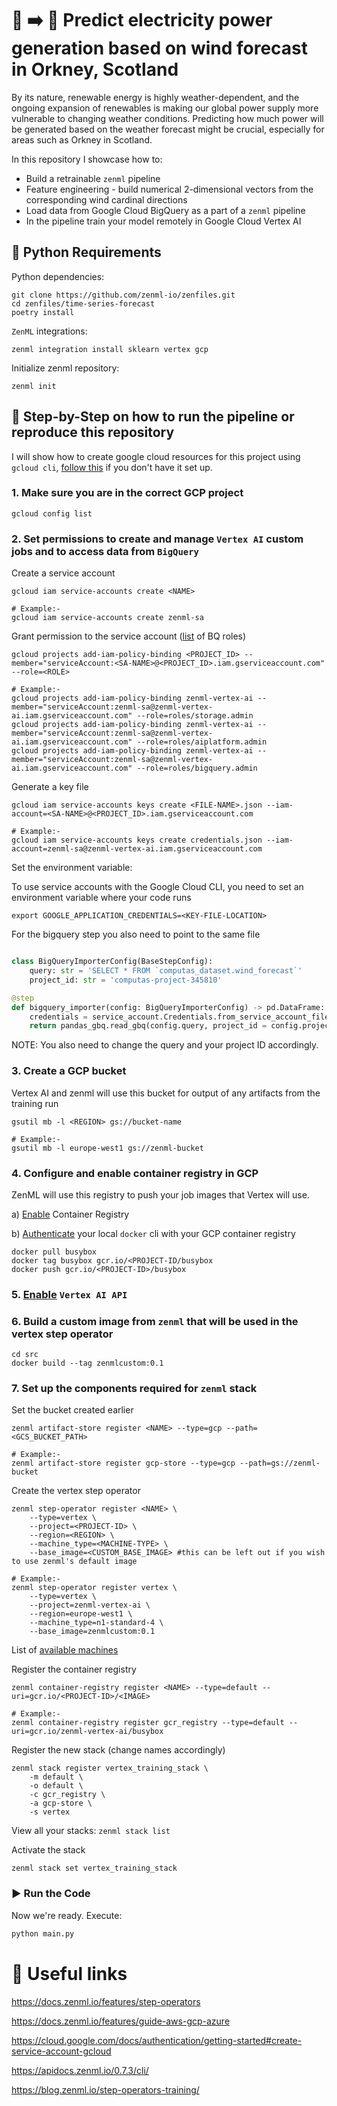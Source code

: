 # 🍃 :arrow_right: 🔌 Predict electricity power generation based on wind forecast in Orkney, Scotland 

By its nature, renewable energy is highly weather-dependent, and the ongoing expansion of renewables is making our global power supply more vulnerable to changing weather conditions. Predicting how much power will be generated based on the weather forecast might be crucial, especially for areas such as Orkney in Scotland.


In this repository I showcase how to:
- Build a retrainable `zenml` pipeline
- Feature engineering - build numerical 2-dimensional vectors from the corresponding wind cardinal directions 
- Load data from Google Cloud BigQuery as a part of a `zenml` pipeline
- In the pipeline train your model remotely in Google Cloud Vertex AI


## 🐍 Python Requirements

Python dependencies:
```
git clone https://github.com/zenml-io/zenfiles.git
cd zenfiles/time-series-forecast
poetry install
```

`ZenML` integrations:
```
zenml integration install sklearn vertex gcp
```

Initialize zenml repository:
```
zenml init
```

## 👣  Step-by-Step on how to run the pipeline or reproduce this repository

I will show how to create google cloud resources for this project using `gcloud cli`, [follow this](https://cloud.google.com/sdk/docs/install) if you don't have it set up.

### 1. Make sure you are in the correct GCP project

```
gcloud config list
```

### 2. Set permissions to create and manage `Vertex AI` custom jobs and to access data from `BigQuery`

Create a service account
```
gcloud iam service-accounts create <NAME>

# Example:- 
gcloud iam service-accounts create zenml-sa
```

Grant permission to the service account ([list](https://cloud.google.com/bigquery/docs/access-control) of BQ roles)
```
gcloud projects add-iam-policy-binding <PROJECT_ID> --member="serviceAccount:<SA-NAME>@<PROJECT_ID>.iam.gserviceaccount.com" --role=<ROLE>

# Example:- 
gcloud projects add-iam-policy-binding zenml-vertex-ai --member="serviceAccount:zenml-sa@zenml-vertex-ai.iam.gserviceaccount.com" --role=roles/storage.admin
gcloud projects add-iam-policy-binding zenml-vertex-ai --member="serviceAccount:zenml-sa@zenml-vertex-ai.iam.gserviceaccount.com" --role=roles/aiplatform.admin
gcloud projects add-iam-policy-binding zenml-vertex-ai --member="serviceAccount:zenml-sa@zenml-vertex-ai.iam.gserviceaccount.com" --role=roles/bigquery.admin

```
Generate a key file
```
gcloud iam service-accounts keys create <FILE-NAME>.json --iam-account=<SA-NAME>@<PROJECT_ID>.iam.gserviceaccount.com

# Example:- 
gcloud iam service-accounts keys create credentials.json --iam-account=zenml-sa@zenml-vertex-ai.iam.gserviceaccount.com
```
Set the environment variable:

To use service accounts with the Google Cloud CLI, you need to set an environment variable where your code runs
```
export GOOGLE_APPLICATION_CREDENTIALS=<KEY-FILE-LOCATION>
```
For the bigquery step you also need to point to the same file
```python

class BigQueryImporterConfig(BaseStepConfig):
    query: str = 'SELECT * FROM `computas_dataset.wind_forecast`'
    project_id: str = 'computas-project-345810'

@step
def bigquery_importer(config: BigQueryImporterConfig) -> pd.DataFrame:
    credentials = service_account.Credentials.from_service_account_file('credentials.json')
    return pandas_gbq.read_gbq(config.query, project_id = config.project_id, credentials = credentials)
```
NOTE: You also need to change the query and your project ID accordingly.

### 3. Create a GCP bucket

Vertex AI and zenml will use this bucket for output of any artifacts from the training run

```
gsutil mb -l <REGION> gs://bucket-name

# Example:-
gsutil mb -l europe-west1 gs://zenml-bucket
```

### 4. Configure and enable container registry in GCP

ZenML will use this registry to push your job images that Vertex will use.

a) [Enable](https://cloud.google.com/container-registry/docs) Container Registry


b) [Authenticate](https://cloud.google.com/container-registry/docs/advanced-authentication) your local `docker` cli with your GCP container registry 

```
docker pull busybox
docker tag busybox gcr.io/<PROJECT-ID/busybox
docker push gcr.io/<PROJECT-ID>/busybox
```

### 5. [Enable](https://console.cloud.google.com/marketplace/product/google/aiplatform.googleapis.com?q=search&referrer=search&project=cloudguru-test-project) `Vertex AI API`

### 6. Build a custom image from `zenml` that will be used in the vertex step operator

```
cd src
docker build --tag zenmlcustom:0.1
```

### 7. Set up the components required for `zenml` stack

Set the bucket created earlier
```
zenml artifact-store register <NAME> --type=gcp --path=<GCS_BUCKET_PATH>

# Example:-
zenml artifact-store register gcp-store --type=gcp --path=gs://zenml-bucket
```

Create the vertex step operator

```
zenml step-operator register <NAME> \
    --type=vertex \
    --project=<PROJECT-ID> \
    --region=<REGION> \
    --machine_type=<MACHINE-TYPE> \
    --base_image=<CUSTOM_BASE_IMAGE> #this can be left out if you wish to use zenml's default image

# Example:-
zenml step-operator register vertex \
    --type=vertex \
    --project=zenml-vertex-ai \
    --region=europe-west1 \
    --machine_type=n1-standard-4 \
    --base_image=zenmlcustom:0.1
```

List of [available machines](https://cloud.google.com/vertex-ai/docs/training/configure-compute#machine-types)

Register the container registry

```
zenml container-registry register <NAME> --type=default --uri=gcr.io/<PROJECT-ID>/<IMAGE>

# Example:-
zenml container-registry register gcr_registry --type=default --uri=gcr.io/zenml-vertex-ai/busybox
```

Register the new stack (change names accordingly)
```
zenml stack register vertex_training_stack \
    -m default \
    -o default \
    -c gcr_registry \
    -a gcp-store \
    -s vertex
```

View all your stacks: `zenml stack list`

Activate the stack
```
zenml stack set vertex_training_stack
```

### ▶️ Run the Code

Now we're ready. Execute:

```bash
python main.py
```

# 📜 Useful links

https://docs.zenml.io/features/step-operators

https://docs.zenml.io/features/guide-aws-gcp-azure

https://cloud.google.com/docs/authentication/getting-started#create-service-account-gcloud

https://apidocs.zenml.io/0.7.3/cli/

https://blog.zenml.io/step-operators-training/
